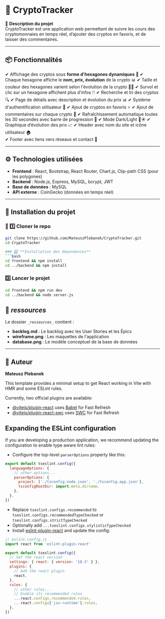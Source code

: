 
# 🚀 CryptoTracker

📌 **Description du projet**  
CryptoTracker est une application web permettant de suivre les cours des cryptomonnaies en temps réel, d’ajouter des cryptos en favoris, et de laisser des commentaires.  

---

## 📦 Fonctionnalités
✔ Affichage des cryptos sous **forme d'hexagones dynamiques** 🔷
✔ Chaque hexagone affiche le **nom, prix, évolution** de la crypto 📊
✔ Taille et couleur des hexagones varient selon l'évolution de la crypto 🔺🔻
✔ Survol et clic sur un hexagone affichent plus d’infos 🖱️
✔ Recherche et tri des cryptos 🔍
✔ Page de détails avec description et évolution du prix 📊
✔ Système d'authentification utilisateur 🔐
✔ Ajout de cryptos en favoris ⭐
✔ Ajout de commentaires sur chaque crypto 💬
✔ Rafraîchissement automatique toutes les 30 secondes avec barre de progression 🔄
✔ Mode Dark/Light 🌙☀️
✔ Graphique d’évolution des prix 📈
✔ Header avec nom du site et icône utilisateur 🏠  
✔ Footer avec liens vers réseaux et contact 📧

---

## ⚙️ Technologies utilisées
- **Frontend** : React, Bootstrap, React Router, Chart.js, Clip-path CSS (pour les polygones) 
- **Backend** : Node.js, Express, MySQL, bcrypt, JWT  
- **Base de données** : MySQL  
- **API externe** : CoinGecko (données en temps réel)

---

## 🚀 Installation du projet

### 🔹 1️⃣ Cloner le repo
```bash
git clone https://github.com/MateuszPlebanek/CryptoTracker.git
cd CryptoTracker

### 2️⃣ **Installation des dépendances**  
```bash
cd frontend && npm install
cd ../backend && npm install
```
### 3️⃣ **Lancer le projet**  
```bash
cd frontend && npm run dev
cd ../backend && node server.js
```

## 📂 _ressources_
Le dossier `_ressources_` contient :
- **backlog.md** : Le backlog avec les User Stories et les Épics
- **wireframe.png** : Les maquettes de l'application
- **database.png** : Le modèle conceptuel de la base de données

---

## 📜 Auteur
**Mateusz Plebanek**


This template provides a minimal setup to get React working in Vite with HMR and some ESLint rules.

Currently, two official plugins are available:

- [@vitejs/plugin-react](https://github.com/vitejs/vite-plugin-react/blob/main/packages/plugin-react/README.md) uses [Babel](https://babeljs.io/) for Fast Refresh
- [@vitejs/plugin-react-swc](https://github.com/vitejs/vite-plugin-react-swc) uses [SWC](https://swc.rs/) for Fast Refresh

## Expanding the ESLint configuration

If you are developing a production application, we recommend updating the configuration to enable type aware lint rules:

- Configure the top-level `parserOptions` property like this:

```js
export default tseslint.config({
  languageOptions: {
    // other options...
    parserOptions: {
      project: ['./tsconfig.node.json', './tsconfig.app.json'],
      tsconfigRootDir: import.meta.dirname,
    },
  },
})
```

- Replace `tseslint.configs.recommended` to `tseslint.configs.recommendedTypeChecked` or `tseslint.configs.strictTypeChecked`
- Optionally add `...tseslint.configs.stylisticTypeChecked`
- Install [eslint-plugin-react](https://github.com/jsx-eslint/eslint-plugin-react) and update the config:

```js
// eslint.config.js
import react from 'eslint-plugin-react'

export default tseslint.config({
  // Set the react version
  settings: { react: { version: '18.3' } },
  plugins: {
    // Add the react plugin
    react,
  },
  rules: {
    // other rules...
    // Enable its recommended rules
    ...react.configs.recommended.rules,
    ...react.configs['jsx-runtime'].rules,
  },
})
```
